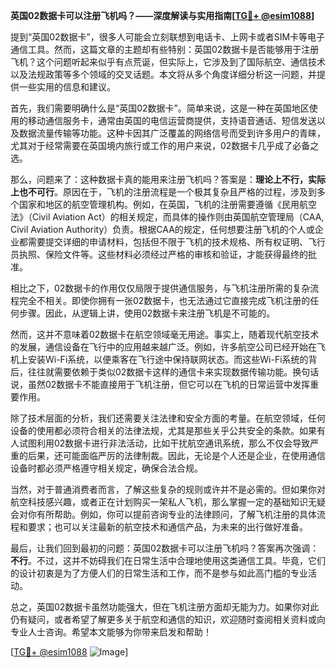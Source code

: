 **英国02数据卡可以注册飞机吗？——深度解读与实用指南[[TG💪+ @esim1088](https://t.me/s/esim1088)]**

提到“英国02数据卡”，很多人可能会立刻联想到电话卡、上网卡或者SIM卡等电子通信工具。然而，这篇文章的主题却有些特别：英国02数据卡是否能够用于注册飞机？这个问题听起来似乎有点荒诞，但实际上，它涉及到了国际航空、通信技术以及法规政策等多个领域的交叉话题。本文将从多个角度详细分析这一问题，并提供一些实用的信息和建议。

首先，我们需要明确什么是“英国02数据卡”。简单来说，这是一种在英国地区使用的移动通信服务卡，通常由英国的电信运营商提供，支持语音通话、短信发送以及数据流量传输等功能。这种卡因其广泛覆盖的网络信号而受到许多用户的青睐，尤其对于经常需要在英国境内旅行或工作的用户来说，02数据卡几乎成了必备之选。

那么，问题来了：这种数据卡真的能用来注册飞机吗？答案是：**理论上不行，实际上也不可行**。原因在于，飞机的注册流程是一个极其复杂且严格的过程，涉及到多个国家和地区的航空管理机构。例如，在英国，飞机的注册需要遵循《民用航空法》（Civil Aviation Act）的相关规定，而具体的操作则由英国航空管理局（CAA, Civil Aviation Authority）负责。根据CAA的规定，任何想要注册飞机的个人或企业都需要提交详细的申请材料，包括但不限于飞机的技术规格、所有权证明、飞行员执照、保险文件等。这些材料必须经过严格的审核和验证，才能获得最终的批准。

相比之下，02数据卡的作用仅仅局限于提供通信服务，与飞机注册所需的复杂流程完全不相关。即使你拥有一张02数据卡，也无法通过它直接完成飞机注册的任何步骤。因此，从逻辑上讲，使用02数据卡来注册飞机是不可能的。

然而，这并不意味着02数据卡在航空领域毫无用途。事实上，随着现代航空技术的发展，通信设备在飞行中的应用越来越广泛。例如，许多航空公司已经开始在飞机上安装Wi-Fi系统，以便乘客在飞行途中保持联网状态。而这些Wi-Fi系统的背后，往往就需要依赖于类似02数据卡这样的通信卡来实现数据传输功能。换句话说，虽然02数据卡不能直接用于飞机注册，但它可以在飞机的日常运营中发挥重要作用。

除了技术层面的分析，我们还需要关注法律和安全方面的考量。在航空领域，任何设备的使用都必须符合相关的法律法规，尤其是那些关乎公共安全的条款。如果有人试图利用02数据卡进行非法活动，比如干扰航空通讯系统，那么不仅会导致严重的后果，还可能面临严厉的法律制裁。因此，无论是个人还是企业，在使用通信设备时都必须严格遵守相关规定，确保合法合规。

当然，对于普通消费者而言，了解这些复杂的规则或许并不是必需的。但如果你对航空科技感兴趣，或者正在计划购买一架私人飞机，那么掌握一定的基础知识无疑会对你有所帮助。例如，你可以提前咨询专业的法律顾问，了解飞机注册的具体流程和要求；也可以关注最新的航空技术和通信产品，为未来的出行做好准备。

最后，让我们回到最初的问题：英国02数据卡可以注册飞机吗？答案再次强调：**不行**。不过，这并不妨碍我们在日常生活中合理地使用这类通信工具。毕竟，它们的设计初衷是为了方便人们的日常生活和工作，而不是参与如此高门槛的专业活动。

总之，英国02数据卡虽然功能强大，但在飞机注册方面却无能为力。如果你对此仍有疑问，或者希望了解更多关于航空和通信的知识，欢迎随时查阅相关资料或向专业人士咨询。希望本文能够为你带来启发和帮助！

[[TG💪+ @esim1088](https://t.me/s/esim1088) ![Image](https://i.postimg.cc/4NQfJmqS/Snipaste-2025-05-13-00-14-12.png)]